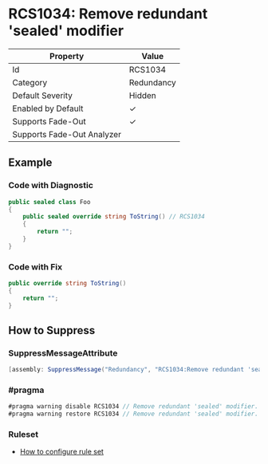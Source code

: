 # RCS1034: Remove redundant 'sealed' modifier

| Property | Value |
| -------- | ----- |
| Id | RCS1034 |
| Category | Redundancy |
| Default Severity | Hidden |
| Enabled by Default | &#x2713; |
| Supports Fade\-Out | &#x2713; |
| Supports Fade\-Out Analyzer |  |

## Example

### Code with Diagnostic

```csharp
public sealed class Foo
{
    public sealed override string ToString() // RCS1034
    {
        return "";
    }
}
```

### Code with Fix

```csharp
public override string ToString()
{
    return "";
}
```

## How to Suppress

### SuppressMessageAttribute

```csharp
[assembly: SuppressMessage("Redundancy", "RCS1034:Remove redundant 'sealed' modifier.", Justification = "<Pending>")]
```

### \#pragma

```csharp
#pragma warning disable RCS1034 // Remove redundant 'sealed' modifier.
#pragma warning restore RCS1034 // Remove redundant 'sealed' modifier.
```

### Ruleset

* [How to configure rule set](../HowToConfigureAnalyzers.md)
